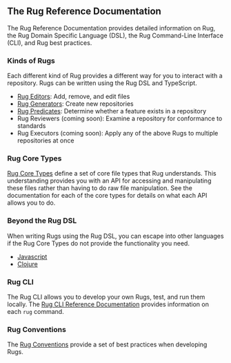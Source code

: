## The Rug Reference Documentation

The Rug Reference Documentation provides detailed information on Rug,
the Rug Domain Specific Language (DSL), the Rug Command-Line Interface
(CLI), and Rug best practices.

### Kinds of Rugs

Each different kind of Rug provides a different way for you to
interact with a repository.  Rugs can be written using the Rug DSL and
TypeScript.

-   [Rug Editors](rug-editors.md): Add, remove, and edit files
-   [Rug Generators](rug-generators.md): Create new repositories
-   [Rug Predicates](rug-predicates.md): Determine whether a feature exists in a repository
-   Rug Reviewers (coming soon): Examine a repository for conformance to standards
-   Rug Executors (coming soon): Apply any of the above Rugs to multiple repositories at once

### Rug Core Types

[Rug Core Types](types/index.md) define a set of core file types that
Rug understands.  This understanding provides you with an API for
accessing and manipulating these files rather than having to do raw
file manipulation.  See the documentation for each of the core types
for details on what each API allows you to do.

### Beyond the Rug DSL

When writing Rugs using the Rug DSL, you can escape into other
languages if the Rug Core Types do not provide the functionality you
need.

-   [Javascript](escape/rug-javascript.md)
-   [Clojure](escape/rug-clojure.md)

### Rug CLI

The Rug CLI allows you to develop your own Rugs, test, and run them
locally.  The [Rug CLI Reference Documentation][cli] provides
information on each `rug` command.

[cli]: rug-cli-commands.md


### Rug Conventions

The [Rug Conventions][conventions] provide a set of best practices
when developing Rugs.

[conventions]: rug-conventions.md
